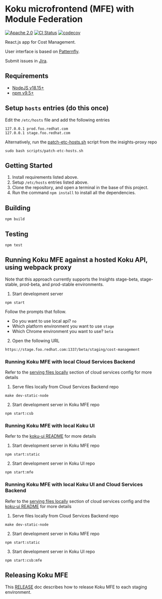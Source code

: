 # Koku microfrontend (MFE) with Module Federation


[![Apache 2.0][license-badge]](https://github.com/project-koku/koku-ui-mfe/blob/main/LICENSE)
[![CI Status][build-badge]](https://github.com/project-koku/koku-ui-mfe/actions/workflows/tag_release.yml)
[![codecov][codecov-badge]](https://codecov.io/gh/project-koku/koku-ui-mfe)

React.js app for Cost Management.

User interface is based on [Patternfly].

Submit issues in [Jira].

## Requirements
* [NodeJS v18.15+][nodejs]
* [npm v9.5+][npm]

## Setup `hosts` entries (do this once)

Edit the `/etc/hosts` file and add the following entries
```
127.0.0.1 prod.foo.redhat.com
127.0.0.1 stage.foo.redhat.com
```

Alternatively, run the [patch-etc-hosts.sh][patch-etc-hosts] script from the insights-proxy repo
```
sudo bash scripts/patch-etc-hosts.sh
```

## Getting Started
1. Install requirements listed above.
2. Setup `/etc/hosts` entries listed above.
3. Clone the repository, and open a terminal in the base of this project.
4. Run the command `npm install` to install all the dependencies.

## Building
```
npm build
```

## Testing
```
npm test
```

## Running Koku MFE against a hosted Koku API, using webpack proxy

Note that this approach currently supports the Insights stage-beta, stage-stable, prod-beta, and prod-stable environments.

1. Start development server
```
npm start
```

Follow the prompts that follow.

* Do you want to use local api? `no`
* Which platform environment you want to use `stage`
* Which Chrome environment you want to use? `beta`

2. Open the following URL
```
https://stage.foo.redhat.com:1337/beta/staging/cost-management
```

### Running Koku MFE with local Cloud Services Backend

Refer to the [serving files locally][serving-files-locally] section of cloud services config for more details

1. Serve files locally from Cloud Services Backend repo
```
make dev-static-node
```

2. Start development server in Koku MFE repo
```
npm start:csb
```

### Running Koku MFE with local Koku UI

Refer to the [koku-ui README][koku-ui-readme] for more details

1. Start development server in Koku MFE repo
```
npm start:static
```

2. Start development server in Koku UI repo
```
npm start:mfe
```

### Running Koku MFE with local Koku UI and Cloud Services Backend

Refer to the [serving files locally][serving-files-locally] section of cloud services config and the [koku-ui README][koku-ui-readme] for more details

1. Serve files locally from Cloud Services Backend repo
```
make dev-static-node
```

2. Start development server in Koku MFE repo
```
npm start:static
```

3. Start development server in Koku UI repo
```
npm start:csb:mfe
```

## Releasing Koku MFE

This [RELEASE][release-doc] doc describes how to release Koku MFE to each staging environment.

[build-badge]: https://github.com/project-koku/koku-ui-mfe/actions/workflows/tag_release.yml/badge.svg
[codecov-badge]: https://codecov.io/gh/project-koku/koku-ui-mfe/graph/badge.svg?token=1hjFIy1cRe
[Jira]: https://issues.redhat.com/projects/COST/
[koku-ui-readme]: https://github.com/project-koku/koku-ui#readme
[license-badge]: https://img.shields.io/github/license/project-koku/koku-ui-mfe.svg?longCache=true
[nodejs]: https://nodejs.org/en/
[npm]: https://www.npmjs.com/
[patch-etc-hosts]: https://github.com/RedHatInsights/insights-proxy/blob/master/scripts/patch-etc-hosts.sh
[Patternfly]: https://www.patternfly.org/
[release-doc]: https://github.com/project-koku/koku-ui-mfe/blob/main/RELEASE.md
[serving-files-locally]: https://github.com/RedHatInsights/chrome-service-backend/blob/main/docs/cloud-services-config.md#serving-files-locally
